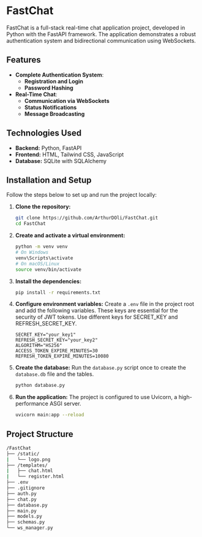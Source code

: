 # FastChat

FastChat is a full-stack real-time chat application project, developed in Python with the FastAPI framework. The application demonstrates a robust authentication system and bidirectional communication using WebSockets.

## Features

- **Complete Authentication System**:
  - **Registration and Login**
  - **Password Hashing**
- **Real-Time Chat**:
  - **Communication via WebSockets**
  - **Status Notifications**
  - **Message Broadcasting**

## Technologies Used

- **Backend:** Python, FastAPI
- **Frontend:** HTML, Tailwind CSS, JavaScript
- **Database:** SQLite with SQLAlchemy

## Installation and Setup

Follow the steps below to set up and run the project locally:

1.  **Clone the repository:**

    ```bash
    git clone https://github.com/ArthurDOli/FastChat.git
    cd FastChat
    ```

2.  **Create and activate a virtual environment:**

    ```bash
    python -m venv venv
    # On Windows
    venv\Scripts\activate
    # On macOS/Linux
    source venv/bin/activate
    ```

3.  **Install the dependencies:**

    ```bash
    pip install -r requirements.txt
    ```

4.  **Configure environment variables:**
    Create a `.env` file in the project root and add the following variables. These keys are essential for the security of JWT tokens. Use different keys for SECRET_KEY and REFRESH_SECRET_KEY.

    ```
    SECRET_KEY="your_key1"
    REFRESH_SECRET_KEY="your_key2"
    ALGORITHM="HS256"
    ACCESS_TOKEN_EXPIRE_MINUTES=30
    REFRESH_TOKEN_EXPIRE_MINUTES=10080
    ```

5.  **Create the database:**
    Run the `database.py` script once to create the `database.db` file and the tables.

    ```bash
    python database.py
    ```

6.  **Run the application:**
    The project is configured to use Uvicorn, a high-performance ASGI server.
    ```bash
    uvicorn main:app --reload
    ```

## Project Structure

```bash
/FastChat
├── /static/
|   └── logo.png
├── /templates/
|   ├── chat.html
|   └── register.html
├── .env
├── .gitignore
├── auth.py
├── chat.py
├── database.py
├── main.py
├── models.py
├── schemas.py
└── ws_manager.py
```
